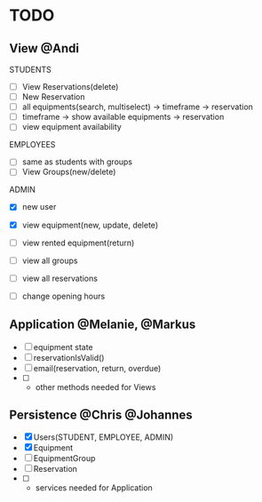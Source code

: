 # TODO

## View @Andi

STUDENTS
- [ ] View Reservations(delete)
- [ ] New Reservation
- [ ] all equipments(search, multiselect) -> timeframe -> reservation
- [ ] timeframe -> show available equipments -> reservation
- [ ] view equipment availability

EMPLOYEES
- [ ] same as students with groups
- [ ] View Groups(new/delete)

ADMIN

- [x] new user
- [x] view equipment(new, update, delete)
- [ ] view rented equipment(return)
- [ ] view all groups
- [ ] view all reservations
- [ ] change opening hours


## Application @Melanie, @Markus

- [ ] equipment state
- [ ] reservationIsValid()
- [ ] email(reservation, return, overdue)
- [ ] + other methods needed for Views

## Persistence @Chris @Johannes

- [x] Users(STUDENT, EMPLOYEE, ADMIN)
- [x] Equipment
- [ ] EquipmentGroup
- [ ] Reservation
- [ ] + services needed for Application

